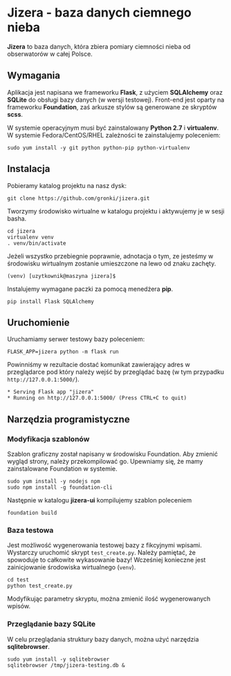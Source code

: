 # Jizera - baza danych ciemnego nieba

**Jizera** to baza danych, która zbiera pomiary ciemności nieba
od obserwatorów w całej Polsce.

## Wymagania

Aplikacja jest napisana we frameworku **Flask**, z użyciem **SQLAlchemy** oraz **SQLite** do obsługi bazy danych (w wersji testowej). Front-end jest oparty na frameworku **Foundation**, zaś arkusze stylów są generowane ze skryptów **scss**.

W systemie operacyjnym
musi być zainstalowany **Python 2.7** i **virtualenv**. W systemie Fedora/CentOS/RHEL zależności te zainstalujemy poleceniem:
```
sudo yum install -y git python python-pip python-virtualenv
```

## Instalacja

Pobieramy katalog projektu na nasz dysk:

```
git clone https://github.com/gronki/jizera.git
```

Tworzymy środowisko wirtualne w katalogu projektu i aktywujemy je
w sesji basha.
```
cd jizera
virtualenv venv
. venv/bin/activate
```
Jeżeli wszystko przebiegnie poprawnie, adnotacja o tym, ze jesteśmy w środowisku wirtualnym zostanie umieszczone na lewo od znaku zachęty.
```
(venv) [uzytkownik@maszyna jizera]$
```
Instalujemy wymagane paczki za pomocą menedżera **pip**.
```
pip install Flask SQLAlchemy
```
## Uruchomienie
Uruchamiamy serwer testowy bazy poleceniem:
```
FLASK_APP=jizera python -m flask run
```
Powinniśmy w rezultacie dostać komunikat zawierający adres w przeglądarce pod który należy wejść by przeglądać bazę (w tym przypadku ``http://127.0.0.1:5000/``).
```
* Serving Flask app "jizera"
* Running on http://127.0.0.1:5000/ (Press CTRL+C to quit)
```


## Narzędzia programistyczne

### Modyfikacja szablonów

Szablon graficzny został napisany w środowisku Foundation. Aby zmienić wygląd strony,
należy przekompilować go. Upewniamy się, że mamy zainstalowane Foundation w systemie.
```
sudo yum install -y nodejs npm
sudo npm install -g foundation-cli
```
Następnie w katalogu **jizera-ui** kompilujemy szablon poleceniem
```
foundation build
```

###  Baza testowa

Jest możliwość wygenerowania testowej bazy z fikcyjnymi wpisami. Wystarczy uruchomić
skrypt ``test_create.py``. Należy pamiętać, że spowoduje to całkowite wykasowanie bazy!
Wcześniej konieczne jest zainicjowanie środowiska wirtualnego (``venv``).
```
cd test
python test_create.py
```
Modyfikując parametry skryptu, można zmienić ilość wygenerowanych wpisów.

### Przeglądanie bazy SQLite

W celu przeglądania struktury bazy danych, można użyć narzędzia **sqlitebrowser**.
```
sudo yum install -y sqlitebrowser
sqlitebrowser /tmp/jizera-testing.db &
```
